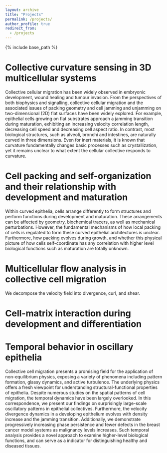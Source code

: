 ```yaml
---
layout: archive
title: "Projects"
permalink: /projects/
author_profile: true
redirect_from:
  - /projects
---
```


{% include base_path %}

Collective curvature sensing in 3D multicellular systems
======
Collective cellular migration has been widely observed in embryonic development, wound healing and tumour invasion. From the perspectives of both biophysics and signalling, collective cellular migration and the associated issues of packing geometry and cell jamming and unjamming on two-dimensional (2D) flat surfaces have been widely explored. For example, epithelial cells growing on flat substrates approach a jamming transition during maturation, exhibiting an increasing velocity correlation length, decreasing cell speed and decreasing cell aspect ratio. In contrast, most biological structures, such as alveoli, bronchi and intestines, are naturally curved in three dimensions. Even for inert materials, it is known that curvature fundamentally changes basic processes such as crystallization, yet it remains unclear to what extent the cellular collective responds to curvature.


Cell packing and self-organization and their relationship with development and maturation
======
Within curved epithelia, cells arrange differently to form structures and perform functions during development and maturation. These arrangements can be affected by geometry, biochemical tracers, as well as mechanical perturbations. However, the fundamental mechanisms of how local packing of cells is regulated to form these curved epithelial architectures is unclear. Furthermore, how packing evolves during growth, and whether this physical picture of how cells self-coordinate has any correlation with higher level biological functions such as maturation are totally unknown. 


Multicellular flow analysis in collective cell migration
======
We decompose the velocity field into divergence, curl, and shear.

Cell-matrix interaction during development and differentiation
======
  
Temporal behavior in oscillary epithelia
======
Collective cell migration presents a promising field for the application of non-equilibrium physics, exposing a variety of phenomena including pattern formation, glassy dynamics, and active turbulence. The underlying physics offers a fresh viewpoint for understanding structural-functional properties of epithelia. Despite numerous studies on the spatial patterns of cell migration, the temporal dynamics have been largely overlooked. In this correspondence, we present our findings on surprisingly large-scale oscillatory patterns in epithelial collectives. Furthermore, the velocity divergence dynamics in a developing epithelium evolves with density increase and the jamming transition. Additionally, we demonstrate progressively increasing phase persistence and fewer defects in the breast cancer model systems as malignancy levels increases. Such temporal analysis provides a novel approach to examine higher-level biological functions, and can serve as a indicator for distinguishing healthy and diseased tissues. 

